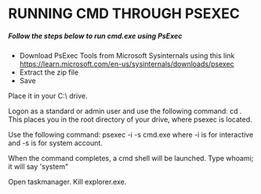 # RUNNING CMD THROUGH PSEXEC

##### Follow the steps below to run cmd.exe using PsExec

- Download PsExec Tools from Microsoft Sysinternals using this link https://learn.microsoft.com/en-us/sysinternals/downloads/psexec
- Extract the zip file
- Save


Place it in your C:\ drive.

Logon as a standard or admin user and use the following command: cd \. This places you in the root directory of your drive, where psexec is located.

Use the following command: psexec -i -s cmd.exe where -i is for interactive and -s is for system account.

When the command completes, a cmd shell will be launched. Type whoami; it will say 'system"

Open taskmanager. Kill explorer.exe.



